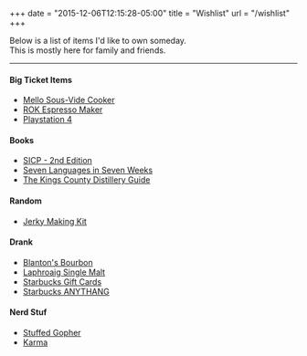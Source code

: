 +++
date = "2015-12-06T12:15:28-05:00"
title = "Wishlist"
url = "/wishlist"
+++

Below is a list of items I'd like to own someday. <br>
This is mostly here for family and friends.

<hr>

#### Big Ticket Items
  - [Mello Sous-Vide Cooker](https://www.cookmellow.com/meet-mellow)
  - [ROK Espresso Maker](http://www.amazon.com/ROK-Presso-Manual-Espresso-Maker/dp/B00AV1E0GI/ref=sr_1_1?ie=UTF8&qid=1446649134&sr=8-1&keywords=rok+espresso)
  - [Playstation 4](http://www.amazon.com/PlayStation-500GB-Uncharted-Nathan-Collection-4/dp/B014U0GRXE/ref=sr_1_3?ie=UTF8&qid=1446648612&sr=8-3&keywords=Playstation+4)

#### Books
  - [SICP - 2nd Edition](http://www.amazon.com/Structure-Interpretation-Computer-Programs-Engineering/dp/0262510871/ref=sr_1_1?ie=UTF8&qid=1449602621&sr=8-1&keywords=structure+and+interpretation+of+computer+programs)
  - [Seven Languages in Seven Weeks](http://www.amazon.com/Seven-Languages-Weeks-Programming-Programmers/dp/193435659X/ref=sr_1_1?ie=UTF8&qid=1449603163&sr=8-1&keywords=seven-languages-in-seven-weeks)
  - [The Kings County Distillery Guide](http://www.amazon.com/dp/1419709909/ref=wl_it_dp_o_pd_nS_ttl?_encoding=UTF8&colid=DACRJI3RKFQ5&coliid=I1MK0F47R898JH)

#### Random
  - [Jerky Making Kit](https://www.fleishers.com/products/diy-jerky-kit/)

#### Drank
  - [Blanton's Bourbon](https://www.blantonsbourbon.com/)
  - [Laphroaig Single Malt](http://www.laphroaig.com/)
  - [Starbucks Gift Cards](http://www.starbucks.com/)
  - [Starbucks ANYTHANG](http://www.starbucks.com/)

#### Nerd Stuf
  - [Stuffed Gopher](https://www.googlemerchandisestore.com/Google+Redesign/Fun/Go+Gopher+Blue+Squishable.axd)
  - [Karma](https://yourkarma.com)
